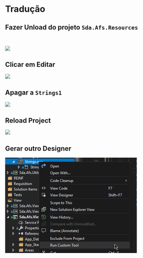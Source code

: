 # Tradução

## Fazer Unload do projeto `Sda.Afs.Resources`

​

![](https://s3.amazonaws.com/notejoy/note_images/348040.1.Image%202019-06-10%20at%2014.39.13.png)

## Clicar em Editar

![](https://s3.amazonaws.com/notejoy/note_images/348040.1.Image%202019-06-10%20at%2014.40.06.png)

## Apagar a **`Strings1`**

![](https://s3.amazonaws.com/notejoy/note_images/348040.1.Image%202019-06-10%20at%2014.40.42.png)

## Reload Project

![](https://s3.amazonaws.com/notejoy/note_images/348040.1.Image%202019-06-10%20at%2014.41.38.png)

## Gerar outro Designer​

![](../.gitbook/assets/image%20%283%29.png)

